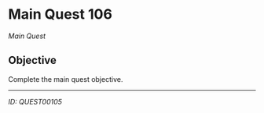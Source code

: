 # Main Quest 106

*Main Quest*

## Objective
Complete the main quest objective.

---
*ID: QUEST00105*